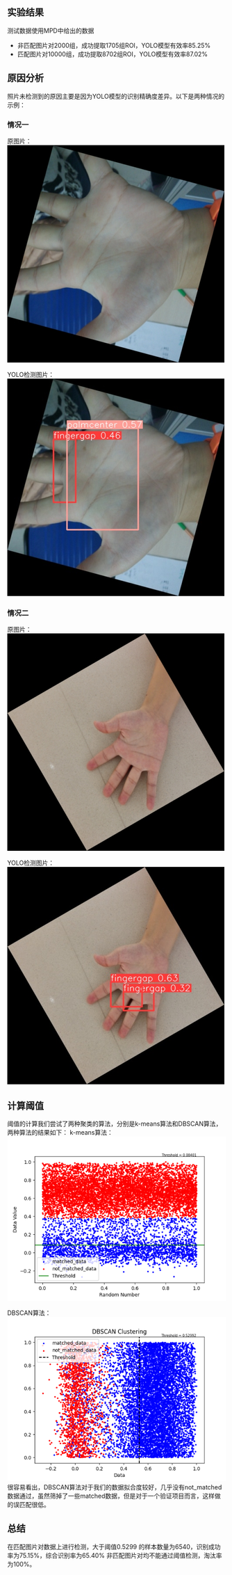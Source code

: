 ## 实验结果
测试数据使用MPD中给出的数据
- 非匹配图片对2000组，成功提取1705组ROI，YOLO模型有效率85.25%
- 匹配图片对10000组，成功提取8702组ROI，YOLO模型有效率87.02%

## 原因分析

照片未检测到的原因主要是因为YOLO模型的识别精确度差异。以下是两种情况的示例：

### 情况一

原图片：
![原图片](1_0.jpg)

YOLO检测图片：
![YOLO检测图片](1_1.jpg)

### 情况二

原图片：
![原图片](2_0.jpg)

YOLO检测图片：
![YOLO检测图片](2_1.jpg)

## 计算阈值

阈值的计算我们尝试了两种聚类的算法，分别是k-means算法和DBSCAN算法，两种算法的结果如下：
k-means算法：
![k-means算法](k-means_plot.png)

DBSCAN算法：
![DBSCAN算法](dbscan_plot.png)
很容易看出，DBSCAN算法对于我们的数据拟合度较好，几乎没有not_matched数据通过，虽然筛掉了一些matched数据，但是对于一个验证项目而言，这样做的误匹配很低。

## 总结
在匹配图片对数据上进行检测，大于阈值0.5299 的样本数量为6540，识别成功率为75.15%，综合识别率为65.40%
非匹配图片对均不能通过阈值检测，淘汰率为100%。